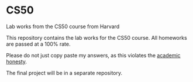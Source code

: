 # CS50
Lab works from the CS50 course from Harvard

This repository contains the lab works for the CS50 course. All homeworks are passed at a 100% rate.

Please do not just copy paste my answers, as this violates the [academic honesty](https://cs50.harvard.edu/x/2022/honesty/).

The final project will be in a separate repository.
